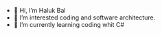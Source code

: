 - 👋 Hi, I’m Haluk Bal
- 👀 I’m interested coding and software architecture.
- 🌱 I’m currently learning coding whit C#
